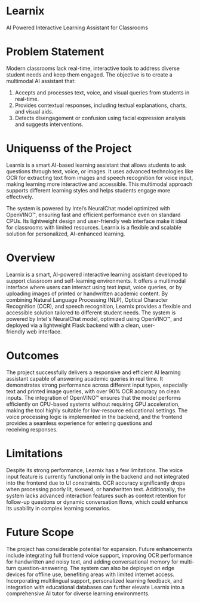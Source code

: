 # Learnix
AI Powered Interactive Learning Assistant for Classrooms
# Problem Statement
Modern classrooms lack real-time, interactive tools to address diverse student needs and keep them engaged. The objective is to create a multimodal AI assistant that:

1. Accepts and processes text, voice, and visual queries from students in real-time.
2. Provides contextual responses, including textual explanations, charts, and visual aids.
3. Detects disengagement or confusion using facial expression analysis and suggests interventions.

# Uniquenss of the Project
Learnix is a smart AI-based learning assistant that allows students to ask questions through text, voice, or images. It uses advanced technologies like OCR for extracting text from images and speech recognition for voice input, making learning more interactive and accessible. This multimodal approach supports different learning styles and helps students engage more effectively.

The system is powered by Intel’s NeuralChat model optimized with OpenVINO™, ensuring fast and efficient performance even on standard CPUs. Its lightweight design and user-friendly web interface make it ideal for classrooms with limited resources. Learnix is a flexible and scalable solution for personalized, AI-enhanced learning.

# Overview 
Learnix is a smart, AI-powered interactive learning assistant developed to support classroom and self-learning environments. It offers a multimodal interface where users can interact using text input, voice queries, or by uploading images of printed or handwritten academic content. By combining Natural Language Processing (NLP), Optical Character Recognition (OCR), and speech recognition, Learnix provides a flexible and accessible solution tailored to different student needs. The system is powered by Intel's NeuralChat model, optimized using OpenVINO™, and deployed via a lightweight Flask backend with a clean, user-friendly web interface.

# Outcomes
The project successfully delivers a responsive and efficient AI learning assistant capable of answering academic queries in real time. It demonstrates strong performance across different input types, especially text and printed image queries, with over 90% OCR accuracy on clean inputs. The integration of OpenVINO™ ensures that the model performs efficiently on CPU-based systems without requiring GPU acceleration, making the tool highly suitable for low-resource educational settings. The voice processing logic is implemented in the backend, and the frontend provides a seamless experience for entering questions and receiving responses.

# Limitations
Despite its strong performance, Learnix has a few limitations. The voice input feature is currently functional only in the backend and not integrated into the frontend due to UI constraints. OCR accuracy significantly drops when processing poorly lit, skewed, or handwritten text. Additionally, the system lacks advanced interaction features such as context retention for follow-up questions or dynamic conversation flows, which could enhance its usability in complex learning scenarios.

# Future Scope
The project has considerable potential for expansion. Future enhancements include integrating full frontend voice support, improving OCR performance for handwritten and noisy text, and adding conversational memory for multi-turn question-answering. The system can also be deployed on edge devices for offline use, benefiting areas with limited internet access. Incorporating multilingual support, personalized learning feedback, and integration with educational databases can further elevate Learnix into a comprehensive AI tutor for diverse learning environments.
